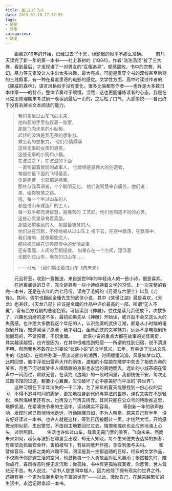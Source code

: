 ```yaml
---
title: 坐过山车的人
date: 2019-01-10 17:57:55
tags:
- 随笔
- 诗歌
categories: 
- 随笔
---
```


&emsp;&emsp;距离2019年的开始，已经过去了十天，标题起的似乎不那么准确。<!--more-->
&emsp;&emsp;前几天读完了新一年的第一本书——村上春树的《1Q84》，作者“浩浩汤汤”扯了三大卷，看到最后，才发现讲了一对男女的“互相追寻”，顿感颓败。书中的宗教、科幻、暴力等元素没让人生出太多兴趣，最大亮点，可能是贯穿全书的双线甚至后期的三线叙事，有一种在看盖里奇的电影的感觉。文学性方面，高中时读过作者的《挪威的森林》，语言风格似乎没有变化，很多比喻都有作者——也许是大多数日本作家——的特点，整体节奏过于缓慢，当然，这也更能锤炼读者的心态。我是在马克思原理期末考试前一晚读到最后一页的，之后松了口气，大感愉悦——自己终于没有丢掉长文本阅读的能力。

> 我们乘坐过山车飞向未来，  
> 他和我的手里各捏着一张票，  
> 那是飞向未来的小舢板，  
> 起伏的波浪是我无畏的想象力。  
> 乘坐我的想象力，
> 他们尽情蹂躏  
> 这些无辜的女孩和男孩，  
> 这些无辜的小狗和小猫。  
> 在波浪之下，在波浪的下面  
> 一直匍匐着衰弱的故事人， 
> 他曾经是最伟大的创造者，  
> 匍匐在最下面的飞得最高，  
> 全是痛苦，全部都是痛苦。  
> 那些与我耳语者，个个聪明无比， 
> 他们说智慧来自痛苦，他们说：  
> 来，给你智慧之路。  
> 哦，每一个坐过山车的人  
> 都是过山车建造厂的工人，  
> 每一双手都充满智慧，是痛苦的 
> 工艺匠。他们也制造不同的心灵，  
> 这些心灵里孕育着奖励，  
> 那些渴望奖励的人，那些最智慧的人，  
> 他们总在沉默，不停地被从过山车上 
> 推下去，在空中飘荡，在飘荡中，  
> 我们接吻，就像那些恋人，  
> 那些被压缩在词典册页中的爱情故事，  
> 还有家庭，人间的互相拯救。 
> 如果存在一个空间，漂浮着  
> 无数列过山车，痛苦的过山车…… 
>
> ——马雁：《我们乘坐着过山车飞向未来》

&emsp;&emsp;元旦将至，收到一篇推送，来自逝世9年的年轻诗人的一首小诗，很是喜欢。
&emsp;&emsp;在远离阅读的日子，完全是靠看一些小诗维持着文学的习惯。上一次完整的看完一本书，还是在去年的六七月份，读完了毛姆的《月亮与六便士》以及《刀锋》。其间，偶尔也翻阅金庸先生的武侠小说，其中《笑傲江湖》最是喜欢，《天龙》也甚好。《天龙八部》应该是金庸的作品中评价最高的一部，所谓“无人不冤”，富有西方戏剧的悲剧色彩。可惜读到《神雕》，往往是读几页便放下，次数多了，兴趣也消磨的差不多。最初如果先从《神雕》开始读，或许就不会又这么大的失落感。也许绝大多数我这个年纪的人，认识金庸的武侠江湖，都是从小时候的电视剧开始，知道阅读了原著，我才明白，金庸武侠的文学魅力，远远不是电视剧所能展现的，不读原著，不识金庸。
&emsp;&emsp;武侠小说的重点大都在故事的光怪离奇，其实越读越慌，也许是因为，在其中很难找到归宿——所谓的找到归宿，说不清道不明，然而我也不敢在此时妄论“武侠小说”的文学意义。去年，有幸读了沈从文先生的《边城》，在始终弥漫一层淡淡雾纱的湘西，时间缓缓流淌，风景如梦似幻。此时回想，脑中浮现出雷声大作的雨夜，渡船的小姑娘在睡梦中失去了相依为命的爷爷，月色下河对岸梦中人唱情歌的身影也永远的离她而去，远处的小城茶峒在雷声中一闪而过，默默无言。在读完《边城》的一段时间里，我都恍恍不安，每次走过图书馆的过道，都要小心翼翼，生怕破坏了心中那美好而平淡的“异世界”。
&emsp;&emsp;这种习惯在下半年消失的一干二净，为了来年的夏天能够找到一份心仪的实习，不得不追寻时间的脚步，更加地投身到代码与算法的世界，课程又实在不是轻松，纵然海绵里还有水，也再没力气再去挤弄。其间只能在公众号的诗歌推送里，略解饥渴。在紧凑快节奏的生活中，读诗确实不容易。
&emsp;&emsp;等到新一年的钟声敲响，发现时间已然悄悄地走远，行动隐蔽自如，不为人察觉。原来自己有半年，没有好好读过一本书。也许人就是这样，等到日历被翻过一页，才恍然大悟，开始感慨光阴似箭，生出警觉，不由自主地要回忆过去，悔恨和愧疚也会应景地涌上心头，过后照旧。
&emsp;&emsp;生活也许如过山车，载着无需门票的乘客，飞向未来。然而未来如何，起伏与波折在哪里会出现，却无人知晓，每个生来便失去选择的旅客，有些使劲抓着安全杆，害怕被甩下，有些则敞开怀抱，享受刺激与尖叫。
&emsp;&emsp;和譬如音乐、电影之类的兴趣不同，阅读是我一生都追随的目标，经典的文学作品，不仅赐予你逃避生活的空间，也鼓舞每一个人勇敢面对狂风暴雨；怅然若失时，陪你旅行，春风得意时便无言沉默；你孤独，书中有更孤独寂寞者，你悲苦，世人皆悲无不苦。有人说过，“读书人是世间幸福人，因为他除了拥有现实的世界之外，还拥有另一个更为浩瀚也更为丰富的世界”——以此，激励自己，在越来越繁忙的生活中，永远记得拿起一本书。